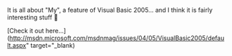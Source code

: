 It is all about "My", a feature of Visual Basic 2005... and I think it is fairly interesting stuff 🙂

[Check it out here...](http://msdn.microsoft.com/msdnmag/issues/04/05/VisualBasic2005/default.aspx" target="_blank)


